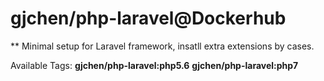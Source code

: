 # gjchen/php-laravel@Dockerhub
** Minimal setup for Laravel framework, insatll extra extensions by cases.

Available Tags:
**gjchen/php-laravel:php5.6**
**gjchen/php-laravel:php7**

